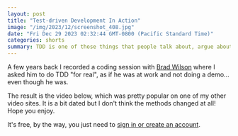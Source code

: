 ```yaml
---
layout: post
title: "Test-driven Development In Action"
image: "/img/2023/12/screenshot_408.jpg"
date: "Fri Dec 29 2023 02:32:44 GMT-0800 (Pacific Standard Time)"
categories: shorts
summary: TDD is one of those things that people talk about, argue about, and think is interesting. I'm one of those people, so I asked Brad Wilson to clear it all up for me.      
---
```


A few years back I recorded a coding session with [Brad Wilson](https://mastodon.social/@bradwilson) where I asked him to do TDD "for real", as if he was at work and not doing a demo... even though he was.

The result is the video below, which was pretty popular on one of my other video sites. It is a bit dated but I don't think the methods changed at all! Hope you enjoy.

It's free, by the way, you just need to [sign in or create an account](#/portal/signup).